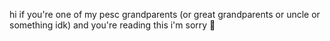 hi if you're one of my pesc grandparents (or great grandparents or uncle or something idk) and you're reading this i'm sorry 💞